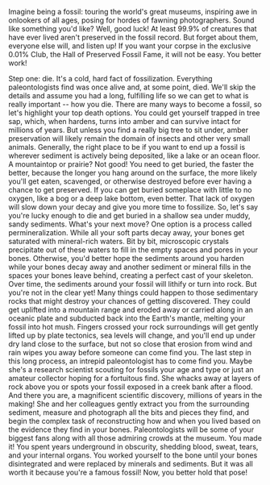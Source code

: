 

Imagine being a fossil:
touring the world&#39;s great museums,
inspiring awe in onlookers of all ages,
posing for hordes of fawning photographers.
Sound like something you&#39;d like?
Well, good luck!
At least 99.9% of creatures that have ever lived
aren&#39;t preserved in the fossil record.
But forget about them,
everyone else will,
and listen up!
If you want your corpse
in the exclusive 0.01% Club,
the Hall of Preserved Fossil Fame,
it will not be easy.
You better work!

Step one: die.
It&#39;s a cold, hard fact of fossilization.
Everything paleontologists find
was once alive and, at some point, died.
We&#39;ll skip the details
and assume you had a long, fulfilling life
so we can get to what is really important --
how you die.
There are many ways to become a fossil,
so let&#39;s highlight your top death options.
You could get yourself trapped in tree sap,
which, when hardens, turns into amber
and can survive intact for millions of years.
But unless you find a really big tree to sit under,
amber preservation will likely remain
the domain of insects and other very small animals.
Generally, the right place to be
if you want to end up a fossil
is wherever sediment is actively being deposited,
like a lake or an ocean floor.
A mountaintop or prairie?
Not good!
You need to get buried,
the faster the better,
because the longer you hang around on the surface,
the more likely you&#39;ll get eaten,
scavenged,
or otherwise destroyed
before ever having a chance to get preserved.
If you can get buried someplace
with little to no oxygen,
like a bog or a deep lake bottom,
even better.
That lack of oxygen will slow down your decay
and give you more time to fossilize.
So, let&#39;s say you&#39;re lucky enough to die
and get buried in a shallow sea
under muddy, sandy sediments.
What&#39;s your next move?
One option is a process
called permineralization.
While all your soft parts decay away,
your bones get saturated with mineral-rich waters.
Bit by bit, microscopic crystals precipitate
out of these waters
to fill in the empty spaces and pores in your bones.
Otherwise, you&#39;d better hope
the sediments around you harden
while your bones decay away
and another sediment or mineral fills in the spaces
your bones leave behind,
creating a perfect cast of your skeleton.
Over time, the sediments around your fossil
will lithify or turn into rock.
But you&#39;re not in the clear yet!
Many things could happen
to those sedimentary rocks
that might destroy your chances
of getting discovered.
They could get uplifted into a mountain range
and eroded away
or carried along in an oceanic plate
and subducted back into the Earth&#39;s mantle,
melting your fossil into hot mush.
Fingers crossed your rock surroundings
will get gently lifted up
by plate tectonics,
sea levels will change,
and you&#39;ll end up under dry land
close to the surface,
but not so close
that erosion from wind and rain wipes you away
before someone can come find you.
The last step in this long process,
an intrepid paleontologist has to come find you.
Maybe she&#39;s a research scientist
scouting for fossils your age and type
or just an amateur collector
hoping for a fortuitous find.
She whacks away at layers of rock above you
or spots your fossil exposed
in a creek bank after a flood.
And there you are,
a magnificent scientific discovery,
millions of years in the making!
She and her colleagues gently extract you
from the surrounding sediment,
measure and photograph
all the bits and pieces they find,
and begin the complex task of reconstructing
how and when you lived
based on the evidence they find in your bones.
Paleontologists will be some of your biggest fans
along with all those admiring crowds at the museum.
You made it!
You spent years underground in obscurity,
shedding blood,
sweat,
tears,
and your internal organs.
You worked yourself to the bone
until your bones disintegrated
and were replaced by minerals and sediments.
But it was all worth it
because you&#39;re a famous fossil!
Now, you better hold that pose!
